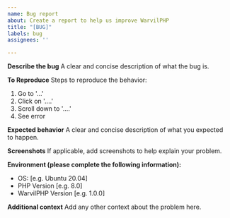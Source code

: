 ```yaml
---
name: Bug report
about: Create a report to help us improve WarvilPHP
title: "[BUG]"
labels: bug
assignees: ''

---
```


**Describe the bug**
A clear and concise description of what the bug is.

**To Reproduce**
Steps to reproduce the behavior:
1. Go to '...'
2. Click on '....'
3. Scroll down to '....'
4. See error

**Expected behavior**
A clear and concise description of what you expected to happen.

**Screenshots**
If applicable, add screenshots to help explain your problem.

**Environment (please complete the following information):**
 - OS: [e.g. Ubuntu 20.04]
 - PHP Version [e.g. 8.0]
 - WarvilPHP Version [e.g. 1.0.0]

**Additional context**
Add any other context about the problem here.